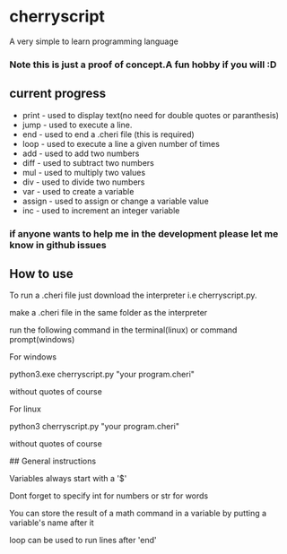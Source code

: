 # cherryscript
A very simple to learn programming language
### Note this is just a proof of concept.A fun hobby if you will :D
## current progress
* print - used to display text(no need for double quotes or paranthesis)
* jump - used to execute a line.
* end - used to end a .cheri file (this is required)
* loop - used to execute a line a given number of times
* add - used to add two numbers
* diff - used to subtract two numbers
* mul - used to multiply two values
* div - used to divide two numbers
* var - used to create a variable
* assign - used to assign or change a variable value
* inc - used to increment an integer variable
 ### if anyone wants to help me in the development please let me know in github issues
## How to use
<p>To run a .cheri file just download the interpreter i.e cherryscript.py.
<p>make a .cheri file in the same folder as the interpreter
<p>run the following command in the terminal(linux) or command prompt(windows)
<p>For windows
<p>python3.exe cherryscript.py "your program.cheri"
<p>without quotes of course</p>
<p>For linux
<p>python3 cherryscript.py "your program.cheri"
<p>without quotes of course</p>
## General instructions
<p> Variables always start with a '$'</p>
<p> Dont forget to specify int for numbers or str for words
<p> You can store the result of a math command in a variable by putting a variable's name after it
<p>loop can be used to run lines after 'end'</p>
